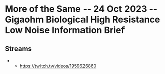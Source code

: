 # More of the Same -- 24 Oct 2023 -- Gigaohm Biological High Resistance Low Noise Information Brief

## Streams
- - https://twitch.tv/videos/1959626860

